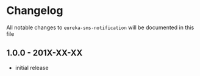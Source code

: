 # Changelog

All notable changes to `eureka-sms-notification` will be documented in this file

## 1.0.0 - 201X-XX-XX

- initial release
